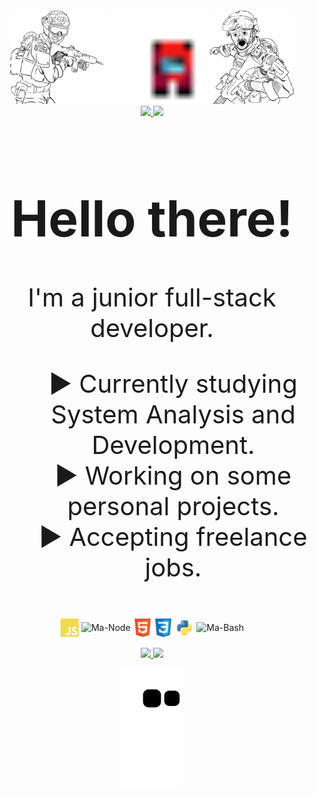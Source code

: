 <div align="center">
  <img alt="soyjack #1 pointing" height="150" src="./img/1.png">
  <img alt="vil creature" height="150" src="./img/amogus.gif">
  <img alt="soyjack #2 pointing" height="150" src="./img/2.png">
</div>

<div align="center">
  <a href="https://github.com/MarceloBrazolim">
    <img height="180em" src="https://github-readme-stats.vercel.app/api?username=MarceloBrazolim&show_icons=true&theme=radical&include_all_commits=true&count_private=true"/>
    <img height="180em" src="https://github-readme-stats.vercel.app/api/top-langs/?username=MarceloBrazolim&layout=compact&langs_count=7&theme=radical"/>
  </a>
</div>

<div align="center" style="font-size:40px">
  <h1>Hello there!</h1>
  <p>I'm a junior full-stack developer.</p>
  <ul type="none">
    <li>▶ Currently studying System Analysis and Development.</li>
    <li>▶ Working on some personal projects.</li>
    <li>▶ Accepting freelance jobs.</li>
  </ul>
</div>
<br>
<div align="center">
  <img align="center" alt="Ma-Js" height="30" title="JavaScript" src="https://raw.githubusercontent.com/devicons/devicon/master/icons/javascript/javascript-plain.svg">
  <img align="center" alt="Ma-Node" height="30" title="Node.js" src="https://cdn.jsdelivr.net/gh/devicons/devicon/icons/nodejs/nodejs-original.svg" />
  <img align="center" alt="Ma-HTML" height="30" title="HTML5" src="https://raw.githubusercontent.com/devicons/devicon/master/icons/html5/html5-original.svg">
  <img align="center" alt="Ma-CSS" height="30" title="CSS3" src="https://raw.githubusercontent.com/devicons/devicon/master/icons/css3/css3-original.svg">
  <img align="center" alt="Ma-Python" height="30" title="Python" src="https://raw.githubusercontent.com/devicons/devicon/master/icons/python/python-original.svg">
  <img align="center" alt="Ma-Bash" height="30" title="Bash" src="https://cdn.jsdelivr.net/gh/devicons/devicon/icons/bash/bash-plain.svg"/>
</div>
<br>
<div align="center">
   <a href="https://discord.gg" target="_blank" title="Hiro#5474">
     <img src="https://img.shields.io/badge/Discord-7289DA?style=for-the-badge&logo=discord&logoColor=white" target="_blank">
  </a>
  <a href="mailto:marcelobrazolim@gmail.com">
    <img src="https://img.shields.io/badge/-Gmail-%23333?style=for-the-badge&logo=gmail&logoColor=white" target="_blank">
  </a>
</div>
<div align="center">

![Snake animation](https://github.com/MarceloBrazolim/MarceloBrazolim/blob/output/github-contribution-grid-snake.svg)

</div>
